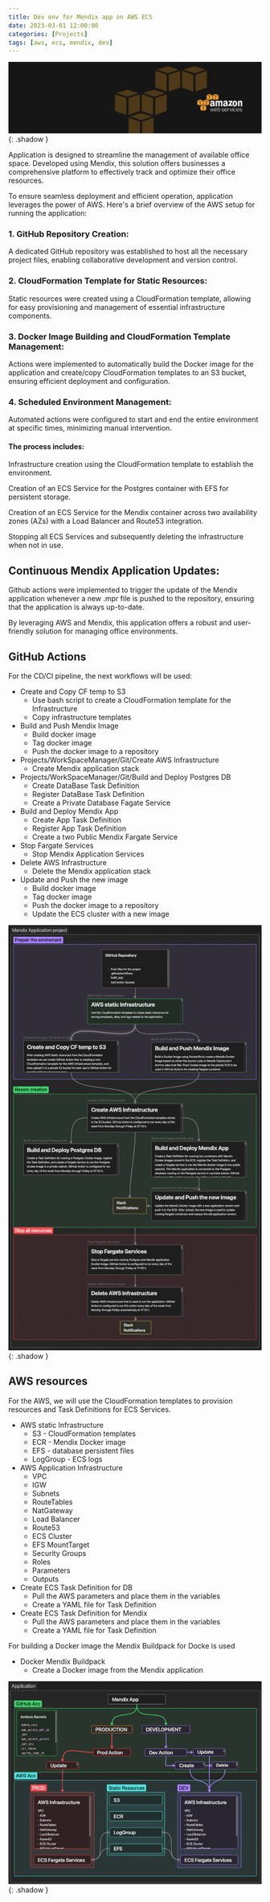 ```yaml
---
title: Dev env for Mendix app on AWS ECS
date: 2023-03-01 12:00:00
categories: [Projects]
tags: [aws, ecs, mendix, dev]
---
```

<script defer data-domain="senad-d.github.io" src="https://plus.seki.ink/js/script.js"></script>
![](https://github.com/senad-d/senad-d.github.io/blob/main/_media/images/backgroun.png?raw=true){: .shadow }

Application is designed to streamline the management of available office space. Developed using Mendix, this solution offers businesses a comprehensive platform to effectively track and optimize their office resources.

To ensure seamless deployment and efficient operation, application leverages the power of AWS. Here's a brief overview of the AWS setup for running the application:

### 1. GitHub Repository Creation:

A dedicated GitHub repository was established to host all the necessary project files, enabling collaborative development and version control.

### 2. CloudFormation Template for Static Resources:

Static resources were created using a CloudFormation template, allowing for easy provisioning and management of essential infrastructure components.

### 3. Docker Image Building and CloudFormation Template Management:

Actions were implemented to automatically build the Docker image for the application and create/copy CloudFormation templates to an S3 bucket, ensuring efficient deployment and configuration.

### 4. Scheduled Environment Management:

Automated actions were configured to start and end the entire environment at specific times, minimizing manual intervention.

#### The process includes:

Infrastructure creation using the CloudFormation template to establish the environment.

Creation of an ECS Service for the Postgres container with EFS for persistent storage.

Creation of an ECS Service for the Mendix container across two availability zones (AZs) with a Load Balancer and Route53 integration.

Stopping all ECS Services and subsequently deleting the infrastructure when not in use.

## Continuous Mendix Application Updates:

Github actions were implemented to trigger the update of the Mendix application whenever a new .mpr file is pushed to the repository, ensuring that the application is always up-to-date.

By leveraging AWS and Mendix, this application offers a robust and user-friendly solution for managing office environments.

## GitHub Actions

For the CD/CI pipeline, the next workflows will be used:
- Create and Copy CF temp to S3
	- Use bash script to create a CloudFormation template for the Infrastructure
	- Copy infrastructure templates
- Build and Push Mendix Image
	- Build docker image
	- Tag docker image
	- Push the docker image to a repository
- Projects/WorkSpaceManager/Git/Create AWS Infrastructure
	- Create Mendix application stack
- Projects/WorkSpaceManager/Git/Build and Deploy Postgres DB
	- Create DataBase Task Definition
	- Register DataBase Task Definition
	- Create a Private Database Fagate Service
- Build and Deploy Mendix App
	- Create App Task Definition
	- Register App Task Definition
	- Create a two Public Mendix Fargate Service
- Stop Fargate Services
	- Stop Mendix Application Services
- Delete AWS Infrastructure
	- Delete the Mendix application stack
- Update and Push the new image
	- Build docker image
	- Tag docker image
	- Push the docker image to a repository
	- Update the ECS cluster with a new image

![](https://github.com/senad-d/senad-d.github.io/blob/main/_media/images/wsm-pipeline.png?raw=true){: .shadow }

## AWS resources

For the AWS, we will use the CloudFormation templates to provision resources and Task Definitions for ECS Services.
- AWS static Infrastructure
	- S3 - CloudFormation templates
	- ECR - Mendix Docker image
	- EFS - database persistent files
	- LogGroup - ECS logs
- AWS Application Infrastructure
	- VPC
	- IGW
	- Subnets
	- RouteTables
	- NatGateway
	- Load Balancer
	- Route53
	- ECS Cluster
	- EFS MountTarget
	- Security Groups
	- Roles
	- Parameters
	- Outputs
- Create ECS Task Definition for DB
	- Pull the AWS parameters and place them in the variables
	- Create a YAML file for Task Definition
- Create ECS Task Definition for Mendix
	- Pull the AWS parameters and place them in the variables
	- Create a YAML file for Task Definition

For building a Docker image the  Mendix Buildpack for Docke is used
- Docker Mendix Buildpack
	- Create a Docker image from the Mendix application

![](https://github.com/senad-d/senad-d.github.io/blob/main/_media/images/wsm-env.png?raw=true){: .shadow }